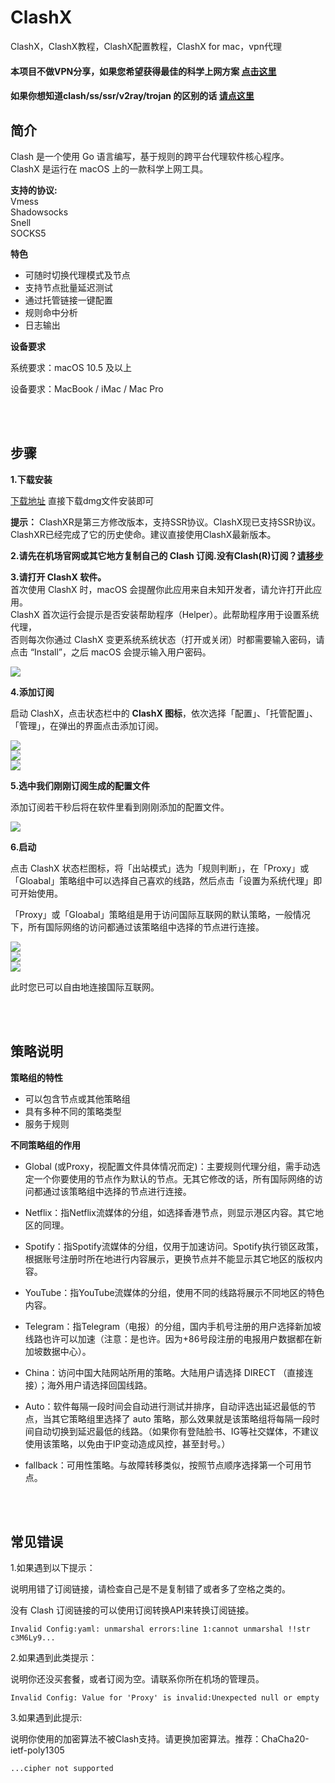 # ClashX      
ClashX，ClashX教程，ClashX配置教程，ClashX for mac，vpn代理  



#### 本项目不做VPN分享，如果您希望获得最佳的科学上网方案 [点击这里](https://github.com/githubvpn007/v2rayNvpn)  

#### 如果你想知道clash/ss/ssr/v2ray/trojan 的区别的话 [请点这里](https://github.com/githubvpn007/proxy)


简介
----

Clash 是一个使用 Go 语言编写，基于规则的跨平台代理软件核心程序。  
ClashX 是运行在 macOS 上的一款科学上网工具。  

**支持的协议:**  
 Vmess  
 Shadowsocks  
 Snell  
 SOCKS5  
 
 
 **特色**  
- 可随时切换代理模式及节点  
- 支持节点批量延迟测试  
- 通过托管链接一键配置  
- 规则命中分析  
- 日志输出  


**设备要求**  

系统要求：macOS 10.5 及以上   

设备要求：MacBook / iMac / Mac Pro  



<br/>
<br/>




步骤
----


**1.下载安装**

[下载地址](https://github.com/yichengchen/clashX/releases)  直接下载dmg文件安装即可  


**提示：** ClashXR是第三方修改版本，支持SSR协议。ClashX现已支持SSR协议。ClashXR已经完成了它的历史使命。建议直接使用ClashX最新版本。   




**2.请先在机场官网或其它地方复制自己的 Clash 订阅.没有Clash(R)订阅？[请移步](https://github.com/githubvpn007/v2rayNvpn)**  



**3.请打开 ClashX 软件。**  
首次使用 ClashX 时，macOS 会提醒你此应用来自未知开发者，请允许打开此应用。  
ClashX 首次运行会提示是否安装帮助程序（Helper）。此帮助程序用于设置系统代理，  
否则每次你通过 ClashX 变更系统系统状态（打开或关闭）时都需要输入密码，请点击 “Install”，之后 macOS 会提示输入用户密码。  

![](https://i.postimg.cc/XJjxn4vg/1.png)  


**4.添加订阅**  

启动 ClashX，点击状态栏中的 **ClashX 图标**，依次选择「配置」、「托管配置」、「管理」，在弹出的界面点击添加订阅。  

![](https://i.postimg.cc/pXhCW0P3/2.png)  
![](https://i.postimg.cc/W3583CFc/3.png)  
![](https://i.postimg.cc/rsb9G4Nh/4.png)  


**5.选中我们刚刚订阅生成的配置文件**  

添加订阅若干秒后将在软件里看到刚刚添加的配置文件。

![](https://i.postimg.cc/JzjQJGDq/5.png)  



**6.启动**  

点击 ClashX 状态栏图标，将「出站模式」选为「规则判断」，在「Proxy」或「Gloabal」策略组中可以选择自己喜欢的线路，然后点击「设置为系统代理」即可开始使用。  

「Proxy」或「Gloabal」策略组是用于访问国际互联网的默认策略，一般情况下，所有国际网络的访问都通过该策略组中选择的节点进行连接。  

![](https://i.postimg.cc/yxWPSjcg/6.png)   
![](https://i.postimg.cc/y6rnzqCF/7.png)   
![](https://i.postimg.cc/gkCDnvJj/8.png)   

此时您已可以自由地连接国际互联网。




<br/>
<br/>


策略说明
----

**策略组的特性**  

- 可以包含节点或其他策略组
- 具有多种不同的策略类型
- 服务于规则 



**不同策略组的作用**  


- Global (或Proxy，视配置文件具体情况而定)：主要规则代理分组，需手动选定一个你要使用的节点作为默认的节点。无其它修改的话，所有国际网络的访问都通过该策略组中选择的节点进行连接。  

- Netflix：指Netflix流媒体的分组，如选择香港节点，则显示港区内容。其它地区的同理。  
- Spotify：指Spotify流媒体的分组，仅用于加速访问。Spotify执行锁区政策，根据账号注册时所在地进行内容展示，更换节点并不能显示其它地区的版权内容。  
- YouTube：指YouTube流媒体的分组，使用不同的线路将展示不同地区的特色内容。  
- Telegram：指Telegram（电报）的分组，国内手机号注册的用户选择新加坡线路也许可以加速（注意：是也许。因为+86号段注册的电报用户数据都在新加坡数据中心）。  
- China：访问中国大陆网站所用的策略。大陆用户请选择 DIRECT （直接连接）；海外用户请选择回国线路。  
- Auto：软件每隔一段时间会自动进行测试并排序，自动评选出延迟最低的节点，当其它策略组里选择了 auto 策略，那么效果就是该策略组将每隔一段时间自动切换到延迟最低的线路。（如果你有登陆脸书、IG等社交媒体，不建议使用该策略，以免由于IP变动造成风控，甚至封号。）    
- fallback：可用性策略。与故障转移类似，按照节点顺序选择第一个可用节点。



<br/>
<br/>

常见错误
----

1.如果遇到以下提示：  

说明用错了订阅链接，请检查自己是不是复制错了或者多了空格之类的。  

没有 Clash 订阅链接的可以使用订阅转换API来转换订阅链接。  


`Invalid Config:yaml:
unmarshal errors:line 1:cannot unmarshal !!str c3M6Ly9...`  



2.如果遇到此类提示：  

说明你还没买套餐，或者订阅为空。请联系你所在机场的管理员。  


`Invalid Config:
Value for 'Proxy' is invalid:Unexpected null or empty`  





3.如果遇到此提示:  

说明你使用的加密算法不被Clash支持。请更换加密算法。推荐：ChaCha20-ietf-poly1305  


`...cipher not supported`



<br/>






